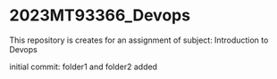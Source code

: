# 2023MT93366_Devops
This repository is creates for an assignment of subject: Introduction to Devops

initial commit: folder1 and folder2 added 